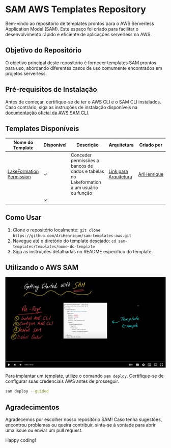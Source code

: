 # SAM AWS Templates Repository

Bem-vindo ao repositório de templates prontos para o AWS Serverless Application Model (SAM). Este espaço foi criado para facilitar o desenvolvimento rápido e eficiente de aplicações serverless na AWS.

## Objetivo do Repositório

O objetivo principal deste repositório é fornecer templates SAM prontos para uso, abordando diferentes casos de uso comumente encontrados em projetos serverless.

## Pré-requisitos de Instalação

Antes de começar, certifique-se de ter o AWS CLI e o SAM CLI instalados. Caso contrário, siga as instruções de instalação disponíveis na [documentação oficial da AWS SAM CLI](https://docs.aws.amazon.com/serverless-application-model/latest/developerguide/serverless-sam-cli-install.html).

## Templates Disponíveis

| Nome do Template                                               | Disponível   | Descrição                                                                               | Arquitetura                                                          | Criado por                                    |
|----------------------------------------------------------------|--------------|-----------------------------------------------------------------------------------------|----------------------------------------------------------------------|-----------------------------------------------|
| [LakeFormation Permission](templates/lakeformation-permission) | &check;      | Conceder permissões a bancos de dados e tabelas no Lakeformation a um usuário ou função | [Link para Arquitetura](/templates/lakeformation-permission/arq.png) | [AriHenrique](https://github.com/AriHenrique) |
|                                                                | &cross;      |                                                                                         |                                                                      |                                               |


## Como Usar

1. Clone o repositório localmente: `git clone https://github.com/AriHenrique/sam-templates-aws.git`
2. Navegue até o diretório do template desejado: `cd sam-templates/templates/nome-do-template`
3. Siga as instruções detalhadas no README específico do template.

## Utilizando o AWS SAM
[![](img/video.png)](https://www.youtube.com/watch?v=MipjLaTp5nA&t=1s&pp=ugMICgJwdBABGAHKBQtzYW0gaW5zdGFsbA%3D%3D)

Para implantar um template, utilize o comando `sam deploy`. Certifique-se de configurar suas credenciais AWS antes de prosseguir.

```bash
sam deploy --guided
```

## Agradecimentos

Agradecemos por escolher nosso repositório SAM! Caso tenha sugestões, encontrou problemas ou queira contribuir, sinta-se à vontade para abrir uma issue ou enviar um pull request.

Happy coding!